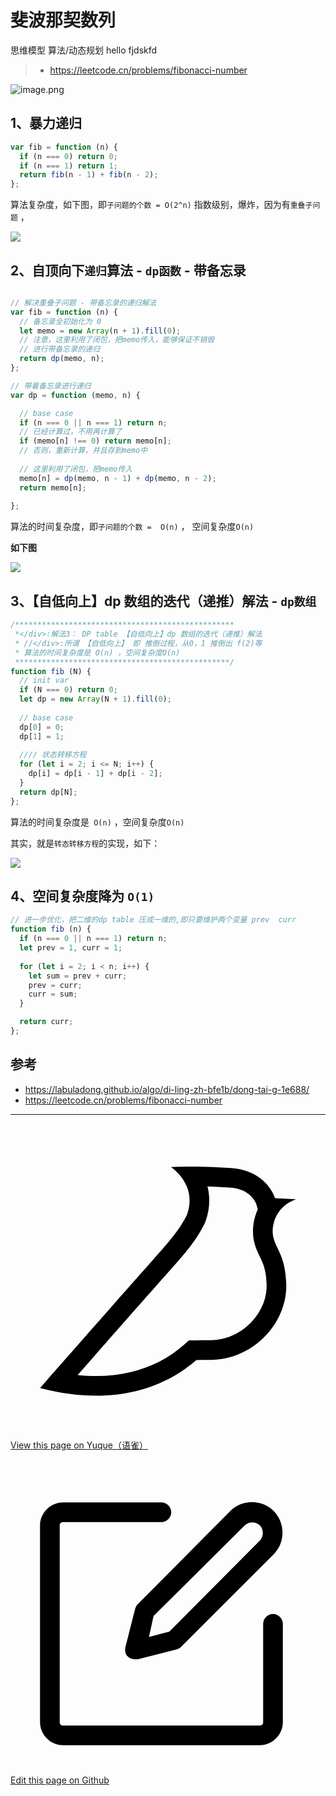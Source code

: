 
# 斐波那契数列
<Badge type="warning">思维模型</Badge> <Badge type="danger">算法/动态规划</Badge> <Badge type="info">hello</Badge> <Badge type="tip">fjdskfd</Badge>
  
  

> - https://leetcode.cn/problems/fibonacci-number

![image.png](https://od-1310531898.cos.ap-beijing.myqcloud.com/202303181734365.png)

## 1、暴力递归 

```typescript
var fib = function (n) {
  if (n === 0) return 0;
  if (n === 1) return 1;
  return fib(n - 1) + fib(n - 2);
};
```


算法复杂度，如下图，即`子问题的个数 = O(2^n)`  指数级别，爆炸，因为有`重叠子问题` ，

![](https://blog-1310531898.cos.ap-beijing.myqcloud.com//FqgMGUach7F3GR9NPi7IUWArNQxy.png)


## 2、自顶向下`递归`算法 - `dp函数` - 带备忘录

```typescript

// 解决重叠子问题 - 带备忘录的递归解法
var fib = function (n) {
  // 备忘录全初始化为 0
  let memo = new Array(n + 1).fill(0);
  // 注意，这里利用了闭包，把memo传入，能够保证不销毁
  // 进行带备忘录的递归
  return dp(memo, n);
};

// 带着备忘录进行递归
var dp = function (memo, n) {

  // base case
  if (n === 0 || n === 1) return n;
  // 已经计算过，不用再计算了
  if (memo[n] !== 0) return memo[n];
  // 否则，重新计算，并且存到memo中
  
  // 这里利用了闭包，把memo传入
  memo[n] = dp(memo, n - 1) + dp(memo, n - 2);
  return memo[n];
  
};
```

算法的时间复杂度，即`子问题的个数 =  O(n)` ， 空间复杂度`O(n)` 

**如下图**

![](https://blog-1310531898.cos.ap-beijing.myqcloud.com//Fmx7VEFTfQllw5wH_Bp1tf0Ya1Ix.png)


## 3、【自低向上】dp 数组的迭代（递推）解法 - `dp数组`


```typescript
/*************************************************
 *</div>:解法3： DP table 【自低向上】dp 数组的迭代（递推）解法
 * //</div>:所谓 【自低向上】 即 推倒过程，从0，1 推倒出 f(2)等
 * 算法的时间复杂度是 O(n) ，空间复杂度O(n)
 ************************************************/
function fib (N) {
  // init var
  if (N === 0) return 0;
  let dp = new Array(N + 1).fill(0);
  
  // base case
  dp[0] = 0;
  dp[1] = 1;
  
  //// 状态转移方程
  for (let i = 2; i <= N; i++) {
    dp[i] = dp[i - 1] + dp[i - 2];
  }
  return dp[N];
};
```

算法的时间复杂度是` O(n)` ，空间复杂度`O(n)`

其实，就是`转态转移方程`的实现，如下：

![](https://blog-1310531898.cos.ap-beijing.myqcloud.com//FoofTqpUHejuQ9C6_KNg6Aq4aIJW.png)


## 4、空间复杂度降为 `O(1)`

```typescript
// 进一步优化，把二维的dp table 压成一维的,即只要维护两个变量 prev  curr
function fib (n) {
  if (n === 0 || n === 1) return n;
  let prev = 1, curr = 1;
  
  for (let i = 2; i < n; i++) {
    let sum = prev + curr;
    prev = curr;
    curr = sum;
  }

  return curr;
};
```


## 参考

- https://labuladong.github.io/algo/di-ling-zh-bfe1b/dong-tai-g-1e688/ 
- https://leetcode.cn/problems/fibonacci-number


---
<div class="liguwe-doc-footer">
            <div class="liguwe-doc-footer-edit-link">
                <p class="liguwe-doc-footer-p">
                    <svg t="1687912573060" class="icon" viewBox="0 0 1024 1024" version="1.1" xmlns="http://www.w3.org/2000/svg" p-id="1498">
                        <path d="M854.6 370.6c-9.9-39.4 9.9-102.2 73.4-124.4l-67.9-3.6s-25.7-90-143.6-98c-117.8-8.1-194.9-3-195-3 0.1 0 87.4 55.6 52.4 154.7-25.6 52.5-65.8 95.6-108.8 144.7-1.3 1.3-2.5 2.6-3.5 3.7C319.4 605 96 860 96 860c245.9 64.4 410.7-6.3 508.2-91.1 20.5-0.2 35.9-0.3 46.3-0.3 135.8 0 250.6-117.6 245.9-248.4-3.2-89.9-31.9-110.2-41.8-149.6z m-204.1 334c-10.6 0-26.2 0.1-46.8 0.3l-23.6 0.2-17.8 15.5c-47.1 41-104.4 71.5-171.4 87.6-52.5 12.6-110 16.2-172.7 9.6 18-20.5 36.5-41.6 55.4-63.1 92-104.6 173.8-197.5 236.9-268.5l1.4-1.4 1.3-1.5c4.1-4.6 20.6-23.3 24.7-28.1 9.7-11.1 17.3-19.9 24.5-28.6 30.7-36.7 52.2-67.8 69-102.2l1.6-3.3 1.2-3.4c13.7-38.8 15.4-76.9 6.2-112.8 22.5 0.7 46.5 1.9 71.7 3.6 33.3 2.3 55.5 12.9 71.1 29.2 5.8 6 10.2 12.5 13.4 18.7 1 2 1.7 3.6 2.3 5l5 17.7c-15.7 34.5-19.9 73.3-11.4 107.2 3 11.8 6.9 22.4 12.3 34.4 2.1 4.7 9.5 20.1 11 23.3 10.3 22.7 15.4 43 16.7 78.7 3.3 94.6-82.7 181.9-182 181.9z"
                              p-id="1499" ></path>
                    </svg>
                    <a href="https://www.yuque.com/liguwe/post/2198ddc9-710b-5a0e-ba17-76e8d327b3d9" target="_blank" class="liguwe-doc-footer-edit-link-a">
                        View this page on Yuque（语雀）
                    </a>
                </p>
                <p class="liguwe-doc-footer-p">
                    <svg t="1687913054251" class="icon" viewBox="0 0 1024 1024" version="1.1" xmlns="http://www.w3.org/2000/svg" p-id="5173"><path d="M853.333333 501.333333c-17.066667 0-32 14.933333-32 32v320c0 6.4-4.266667 10.666667-10.666666 10.666667H170.666667c-6.4 0-10.666667-4.266667-10.666667-10.666667V213.333333c0-6.4 4.266667-10.666667 10.666667-10.666666h320c17.066667 0 32-14.933333 32-32s-14.933333-32-32-32H170.666667c-40.533333 0-74.666667 34.133333-74.666667 74.666666v640c0 40.533333 34.133333 74.666667 74.666667 74.666667h640c40.533333 0 74.666667-34.133333 74.666666-74.666667V533.333333c0-17.066667-14.933333-32-32-32z"  p-id="5174"></path><path d="M405.333333 484.266667l-32 125.866666c-2.133333 10.666667 0 23.466667 8.533334 29.866667 6.4 6.4 14.933333 8.533333 23.466666 8.533333h8.533334l125.866666-32c6.4-2.133333 10.666667-4.266667 14.933334-8.533333l300.8-300.8c38.4-38.4 38.4-102.4 0-140.8-38.4-38.4-102.4-38.4-140.8 0L413.866667 469.333333c-4.266667 4.266667-6.4 8.533333-8.533334 14.933334z m59.733334 23.466666L761.6 213.333333c12.8-12.8 36.266667-12.8 49.066667 0 12.8 12.8 12.8 36.266667 0 49.066667L516.266667 558.933333l-66.133334 17.066667 14.933334-68.266667z"  p-id="5175"></path></svg>
                    <a href="https://github.com/liguwe/liguwe.github.io/blob/master/docs/2198ddc9-710b-5a0e-ba17-76e8d327b3d9.md" target="_blank" class="liguwe-doc-footer-edit-link-a">Edit this page on Github</a>
                </p>
            </div>
            <div id="liguwe-comment"></div></div>